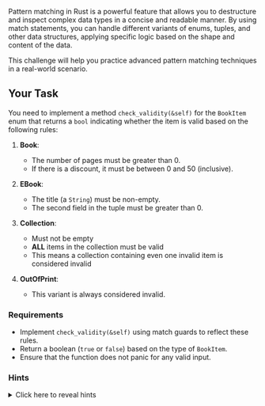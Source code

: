 Pattern matching in Rust is a powerful feature that allows you to destructure and inspect complex data types in a concise and readable manner. By using match statements, you can handle different variants of enums, tuples, and other data structures, applying specific logic based on the shape and content of the data.

This challenge will help you practice advanced pattern matching techniques in a real-world scenario.

## Your Task

You need to implement a method `check_validity(&self)` for the `BookItem` enum that returns a `bool` indicating whether the item is valid based on the following rules:

1. **Book**:

   - The number of pages must be greater than 0.
   - If there is a discount, it must be between 0 and 50 (inclusive).

2. **EBook**:

   - The title (a `String`) must be non-empty.
   - The second field in the tuple must be greater than 0.

3. **Collection**:

   - Must not be empty
   - **ALL** items in the collection must be valid
   - This means a collection containing even one invalid item is considered invalid

4. **OutOfPrint**:
   - This variant is always considered invalid.

### Requirements

- Implement `check_validity(&self)` using match guards to reflect these rules.
- Return a boolean (`true` or `false`) based on the type of `BookItem`.
- Ensure that the function does not panic for any valid input.

### Hints

<details>
  <summary>Click here to reveal hints</summary>

- Use `if` guards to combine multiple conditions: `if *pages > 0 && *d >= 0`
- Pattern match on `Option<i32>` using `Some(d)` and `None`
- For Collections:
  - Check `!items.is_empty()` first
  - Use `iter().all(|item| item.check_validity())` to ensure all items are valid
- Remember to dereference numbers when using them in guards: `*pages`, `*second`
- The catch-all `_ => false` arm handles any remaining invalid cases

</details>
